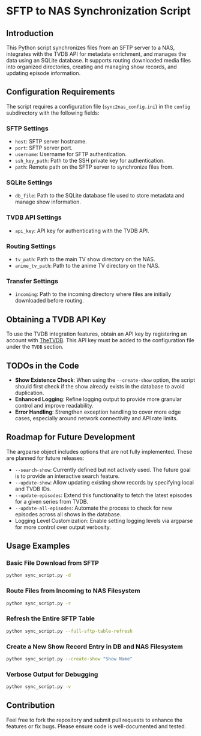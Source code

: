 # SFTP to NAS Synchronization Script

## Introduction

This Python script synchronizes files from an SFTP server to a NAS, integrates with the TVDB API for metadata enrichment, and manages the data using an SQLite database. It supports routing downloaded media files into organized directories, creating and managing show records, and updating episode information.

## Configuration Requirements

The script requires a configuration file (`sync2nas_config.ini`) in the `config` subdirectory with the following fields:

### SFTP Settings

- `host`: SFTP server hostname.
- `port`: SFTP server port.
- `username`: Username for SFTP authentication.
- `ssh_key_path`: Path to the SSH private key for authentication.
- `path`: Remote path on the SFTP server to synchronize files from.

### SQLite Settings

- `db_file`: Path to the SQLite database file used to store metadata and manage show information.

### TVDB API Settings

- `api_key`: API key for authenticating with the TVDB API.

### Routing Settings

- `tv_path`: Path to the main TV show directory on the NAS.
- `anime_tv_path`: Path to the anime TV directory on the NAS.

### Transfer Settings

- `incoming`: Path to the incoming directory where files are initially downloaded before routing.

## Obtaining a TVDB API Key

To use the TVDB integration features, obtain an API key by registering an account with [TheTVDB](https://thetvdb.com/). This API key must be added to the configuration file under the `TVDB` section.

## TODOs in the Code

- **Show Existence Check**: When using the `--create-show` option, the script should first check if the show already exists in the database to avoid duplication.
- **Enhanced Logging**: Refine logging output to provide more granular control and improve readability.
- **Error Handling**: Strengthen exception handling to cover more edge cases, especially around network connectivity and API rate limits.

## Roadmap for Future Development

The argparse object includes options that are not fully implemented. These are planned for future releases:

- `--search-show`: Currently defined but not actively used. The future goal is to provide an interactive search feature.
- `--update-show`: Allow updating existing show records by specifying local and TVDB IDs.
- `--update-episodes`: Extend this functionality to fetch the latest episodes for a given series from TVDB.
- `--update-all-episodes`: Automate the process to check for new episodes across all shows in the database.
- Logging Level Customization: Enable setting logging levels via argparse for more control over output verbosity.

## Usage Examples

### Basic File Download from SFTP

```bash
python sync_script.py -d
```

### Route Files from Incoming to NAS Filesystem

```bash
python sync_script.py -r
```

### Refresh the Entire SFTP Table

```bash
python sync_script.py --full-sftp-table-refresh
```

### Create a New Show Record Entry in DB and NAS Filesystem

```bash
python sync_script.py --create-show "Show Name"
```

### Verbose Output for Debugging

```bash
python sync_script.py -v
```

## Contribution

Feel free to fork the repository and submit pull requests to enhance the features or fix bugs. Please ensure code is well-documented and tested.

